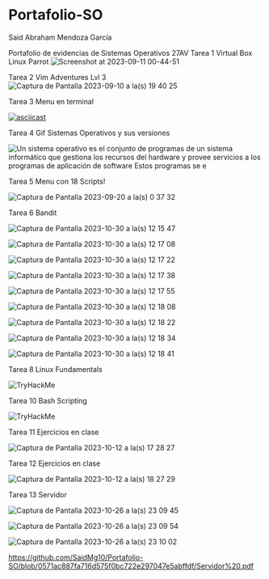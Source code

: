 # Portafolio-SO
Said Abraham Mendoza García

Portafolio de evidencias de Sistemas Operativos 27AV
Tarea 1 Virtual Box Linux Parrot
![Screenshot at 2023-09-11 00-44-51](https://github.com/SaidMg10/Portafolio-SO/assets/114017329/73a4f0e6-aa3f-4e83-b43d-cd67de6504d3)

Tarea 2 Vim Adventures Lvl 3
![Captura de Pantalla 2023-09-10 a la(s) 19 40 25](https://github.com/SaidMg10/Portafolio-SO/assets/114017329/ebb3708a-8531-4095-bece-501c7a79c347)

Tarea 3 Menu en terminal

[![asciicast](https://asciinema.org/a/obk72fVcoOhemOTeiUlzrQx9i.svg)](https://asciinema.org/a/obk72fVcoOhemOTeiUlzrQx9i)

Tarea 4 Gif Sistemas Operativos y sus versiones

![Un sistema operativo es el conjunto de programas de un sistema informático que gestiona los recursos del hardware y provee servicios a los programas de aplicación de software  Estos programas se e](https://github.com/SaidMg10/Portafolio-SO/assets/114017329/daf1d4a8-fded-43b7-9bd9-83fd0c39f837)

Tarea 5 Menu con 18 Scripts!

![Captura de Pantalla 2023-09-20 a la(s) 0 37 32](https://github.com/SaidMg10/Portafolio-SO/assets/114017329/5b45366f-7c76-444c-ab1f-3c613a690142)

Tarea 6 Bandit

![Captura de Pantalla 2023-10-30 a la(s) 12 15 47](https://github.com/SaidMg10/Portafolio-SO/assets/114017329/b769d33d-f8c6-4884-b52e-1398b3e50263)

![Captura de Pantalla 2023-10-30 a la(s) 12 17 08](https://github.com/SaidMg10/Portafolio-SO/assets/114017329/1eabe3f3-5dcf-49ab-be2f-ea41e0a4f6d8)

![Captura de Pantalla 2023-10-30 a la(s) 12 17 22](https://github.com/SaidMg10/Portafolio-SO/assets/114017329/adb448d7-8a19-4e2f-9c05-44313d230645)

![Captura de Pantalla 2023-10-30 a la(s) 12 17 38](https://github.com/SaidMg10/Portafolio-SO/assets/114017329/89f82663-591d-42df-8140-a104bdd8d926)

![Captura de Pantalla 2023-10-30 a la(s) 12 17 55](https://github.com/SaidMg10/Portafolio-SO/assets/114017329/7ae7abbe-0dfb-437a-ae88-db9c2020e93d)

![Captura de Pantalla 2023-10-30 a la(s) 12 18 08](https://github.com/SaidMg10/Portafolio-SO/assets/114017329/4019692f-a774-4b6f-92db-b0bfc99c5f96)

![Captura de Pantalla 2023-10-30 a la(s) 12 18 22](https://github.com/SaidMg10/Portafolio-SO/assets/114017329/96970438-af4b-4d1c-80a8-f5293af5fd05)

![Captura de Pantalla 2023-10-30 a la(s) 12 18 34](https://github.com/SaidMg10/Portafolio-SO/assets/114017329/585615b2-0d43-4eb6-9726-da013da484bd)

![Captura de Pantalla 2023-10-30 a la(s) 12 18 41](https://github.com/SaidMg10/Portafolio-SO/assets/114017329/40d0bb65-a128-47f8-abd2-5c7f6ee4826d)

Tarea 8 Linux Fundamentals

![TryHackMe](https://github.com/SaidMg10/Portafolio-SO/assets/114017329/3a69dca5-37ea-49ef-bc1f-550d07b1e34c)


Tarea 10 Bash Scripting

![TryHackMe](https://github.com/SaidMg10/Portafolio-SO/assets/114017329/990deddf-e59a-4485-8ed5-077dda90e917)


Tarea 11 Ejercicios en clase

![Captura de Pantalla 2023-10-12 a la(s) 17 28 27](https://github.com/SaidMg10/Portafolio-SO/assets/114017329/1f57ede2-6207-459f-a4fc-77b8dfe58430)

Tarea 12 Ejercicios en clase

![Captura de Pantalla 2023-10-12 a la(s) 18 27 29](https://github.com/SaidMg10/Portafolio-SO/assets/114017329/aca4acf9-473e-4c8c-8876-4d0eedfd65f6)


Tarea 13 Servidor

![Captura de Pantalla 2023-10-26 a la(s) 23 09 45](https://github.com/SaidMg10/Portafolio-SO/assets/114017329/d4e6de54-acee-4ec2-a291-70b24a6cb81f)

![Captura de Pantalla 2023-10-26 a la(s) 23 09 54](https://github.com/SaidMg10/Portafolio-SO/assets/114017329/ad0d4db0-3d06-4062-ad30-e431dacc5d29)

![Captura de Pantalla 2023-10-26 a la(s) 23 10 02](https://github.com/SaidMg10/Portafolio-SO/assets/114017329/6343bff7-2a3c-4902-9923-6fcef8c04471)

https://github.com/SaidMg10/Portafolio-SO/blob/0571ac887fa716d575f0bc722e297047e5abffdf/Servidor%20.pdf

